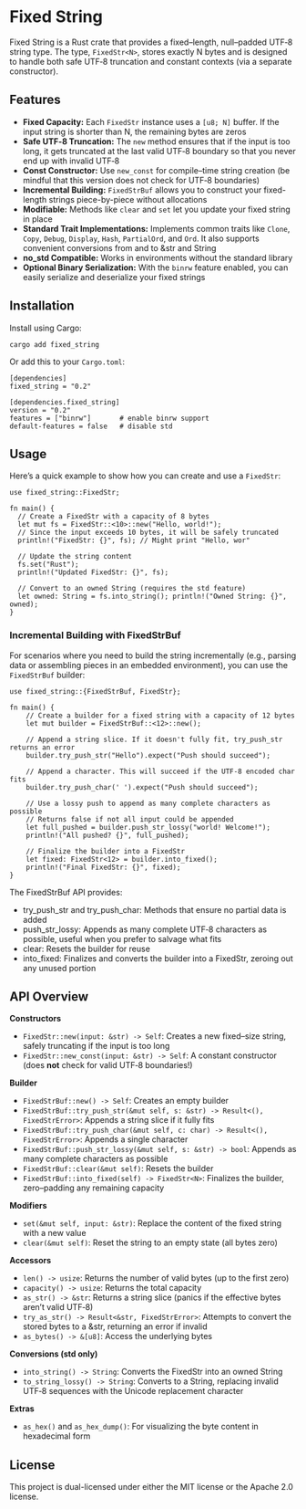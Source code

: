 # Fixed String

Fixed String is a Rust crate that provides a fixed–length, null–padded UTF‑8 string type. The type, `FixedStr<N>`, stores exactly N bytes and is designed to handle both safe UTF‑8 truncation and constant contexts (via a separate constructor).

## Features

- **Fixed Capacity:** Each `FixedStr` instance uses a `[u8; N]` buffer. If the input string is shorter than N, the remaining bytes are zeros
- **Safe UTF‑8 Truncation:** The `new` method ensures that if the input is too long, it gets truncated at the last valid UTF‑8 boundary so that you never end up with invalid UTF‑8
- **Const Constructor:** Use `new_const` for compile–time string creation (be mindful that this version does not check for UTF‑8 boundaries)
- **Incremental Building:** `FixedStrBuf` allows you to construct your fixed-length strings piece-by-piece without allocations
- **Modifiable:** Methods like `clear` and `set` let you update your fixed string in place
- **Standard Trait Implementations:** Implements common traits like `Clone`, `Copy`, `Debug`, `Display`, `Hash`, `PartialOrd`, and `Ord`. It also supports convenient conversions from and to &str and String
- **no_std Compatible:** Works in environments without the standard library
- **Optional Binary Serialization:** With the `binrw` feature enabled, you can easily serialize and deserialize your fixed strings

## Installation

Install using Cargo:

```
cargo add fixed_string
```

Or add this to your `Cargo.toml`:

```
[dependencies]
fixed_string = "0.2"

[dependencies.fixed_string]
version = "0.2"
features = ["binrw"]       # enable binrw support
default-features = false   # disable std
```

## Usage

Here’s a quick example to show how you can create and use a `FixedStr`:

```
use fixed_string::FixedStr;

fn main() {
  // Create a FixedStr with a capacity of 8 bytes
  let mut fs = FixedStr::<10>::new("Hello, world!");
  // Since the input exceeds 10 bytes, it will be safely truncated
  println!("FixedStr: {}", fs); // Might print "Hello, wor"
  
  // Update the string content
  fs.set("Rust");
  println!("Updated FixedStr: {}", fs);
  
  // Convert to an owned String (requires the std feature)
  let owned: String = fs.into_string(); println!("Owned String: {}", owned);
}
```

### Incremental Building with FixedStrBuf

For scenarios where you need to build the string incrementally (e.g., parsing data or assembling pieces in an embedded environment), you can use the `FixedStrBuf` builder:

```
use fixed_string::{FixedStrBuf, FixedStr};

fn main() {
    // Create a builder for a fixed string with a capacity of 12 bytes
    let mut builder = FixedStrBuf::<12>::new();
    
    // Append a string slice. If it doesn't fully fit, try_push_str returns an error
    builder.try_push_str("Hello").expect("Push should succeed");
    
    // Append a character. This will succeed if the UTF‑8 encoded char fits
    builder.try_push_char(' ').expect("Push should succeed");
    
    // Use a lossy push to append as many complete characters as possible
    // Returns false if not all input could be appended
    let full_pushed = builder.push_str_lossy("world! Welcome!");
    println!("All pushed? {}", full_pushed);
    
    // Finalize the builder into a FixedStr
    let fixed: FixedStr<12> = builder.into_fixed();
    println!("Final FixedStr: {}", fixed);
}
```

The FixedStrBuf API provides:
- try_push_str and try_push_char: Methods that ensure no partial data is added
- push_str_lossy: Appends as many complete UTF‑8 characters as possible, useful when you prefer to salvage what fits
- clear: Resets the builder for reuse
- into_fixed: Finalizes and converts the builder into a FixedStr, zeroing out any unused portion

## API Overview

**Constructors**
  - `FixedStr::new(input: &str) -> Self`: Creates a new fixed–size string, safely truncating if the input is too long
  - `FixedStr::new_const(input: &str) -> Self`: A constant constructor (does **not** check for valid UTF‑8 boundaries!)

**Builder**
- `FixedStrBuf::new() -> Self`: Creates an empty builder
- `FixedStrBuf::try_push_str(&mut self, s: &str) -> Result<(), FixedStrError>`: Appends a string slice if it fully fits
- `FixedStrBuf::try_push_char(&mut self, c: char) -> Result<(), FixedStrError>`: Appends a single character
- `FixedStrBuf::push_str_lossy(&mut self, s: &str) -> bool`: Appends as many complete characters as possible
- `FixedStrBuf::clear(&mut self)`: Resets the builder
- `FixedStrBuf::into_fixed(self) -> FixedStr<N>`: Finalizes the builder, zero–padding any remaining capacity

**Modifiers**
  - `set(&mut self, input: &str)`: Replace the content of the fixed string with a new value
  - `clear(&mut self)`: Reset the string to an empty state (all bytes zero)
        
**Accessors**
  - `len() -> usize`: Returns the number of valid bytes (up to the first zero)
  - `capacity() -> usize`: Returns the total capacity
  - `as_str() -> &str`: Returns a string slice (panics if the effective bytes aren’t valid UTF‑8)
  - `try_as_str() -> Result<&str, FixedStrError>`: Attempts to convert the stored bytes to a &str, returning an error if invalid
  - `as_bytes() -> &[u8]`: Access the underlying bytes
        
**Conversions (std only)**
  - `into_string() -> String`: Converts the FixedStr into an owned String
  - `to_string_lossy() -> String`: Converts to a String, replacing invalid UTF‑8 sequences with the Unicode replacement character

**Extras**
  - `as_hex()` and `as_hex_dump()`: For visualizing the byte content in hexadecimal form

## License

This project is dual-licensed under either the MIT license or the Apache 2.0 license.
